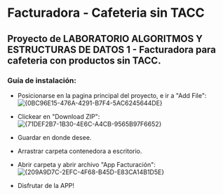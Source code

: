 # Facturadora - Cafeteria sin TACC

## Proyecto de LABORATORIO ALGORITMOS Y ESTRUCTURAS DE DATOS 1 - Facturadora para cafeteria con productos sin TACC.

### Guía de instalación:

- Posicionarse en la pagina principal del proyecto, e ir a "Add File":
![{0BC96E15-476A-4291-B7F4-5AC6245644DE}](https://github.com/user-attachments/assets/66b89e16-a44c-4944-9024-e580fc786b13)

- Clickear en "Download ZIP":
![{71DEF2B7-1B30-4E6C-A4CB-9565B97F6652}](https://github.com/user-attachments/assets/7846e674-48f8-45b6-9c15-d4e8e8501e91)

- Guardar en donde desee.

- Arrastrar carpeta contenedora a escritorio.

- Abrir carpeta y abrir archivo "App Facturación":
![{209A9D7C-2EFC-4F68-B45D-E83CA14B1D5E}](https://github.com/user-attachments/assets/b34ff0cd-a938-4530-9b7a-6a294e335676)

- Disfrutar de la APP! 

